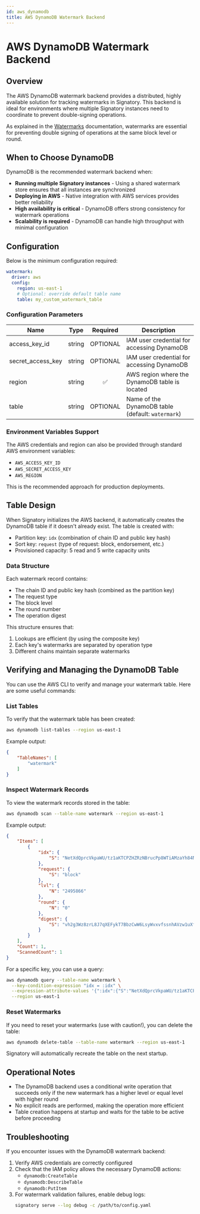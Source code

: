 ```yaml
---
id: aws_dynamodb
title: AWS DynamoDB Watermark Backend
---
```


# AWS DynamoDB Watermark Backend

## Overview

The AWS DynamoDB watermark backend provides a distributed, highly available solution for tracking watermarks in Signatory. This backend is ideal for environments where multiple Signatory instances need to coordinate to prevent double-signing operations.

As explained in the [Watermarks](./watermarks.md) documentation, watermarks are essential for preventing double signing of operations at the same block level or round.

## When to Choose DynamoDB

DynamoDB is the recommended watermark backend when:

- **Running multiple Signatory instances** - Using a shared watermark store ensures that all instances are synchronized
- **Deploying in AWS** - Native integration with AWS services provides better reliability
- **High availability is critical** - DynamoDB offers strong consistency for watermark operations
- **Scalability is required** - DynamoDB can handle high throughput with minimal configuration

## Configuration

Below is the minimum configuration required:

```yaml
watermark:
  driver: aws
  config:
    region: us-east-1
    # Optional: override default table name
    table: my_custom_watermark_table
```

### Configuration Parameters

| Name              | Type   | Required | Description                                                         |
|-------------------|--------|:--------:|---------------------------------------------------------------------|
| access_key_id     | string | OPTIONAL | IAM user credential for accessing DynamoDB                          |
| secret_access_key | string | OPTIONAL | IAM user credential for accessing DynamoDB                          |
| region            | string | ✅       | AWS region where the DynamoDB table is located                      |
| table             | string | OPTIONAL | Name of the DynamoDB table (default: `watermark`)                   |

### Environment Variables Support

The AWS credentials and region can also be provided through standard AWS environment variables:

- `AWS_ACCESS_KEY_ID`
- `AWS_SECRET_ACCESS_KEY`
- `AWS_REGION`

This is the recommended approach for production deployments.

## Table Design

When Signatory initializes the AWS backend, it automatically creates the DynamoDB table if it doesn't already exist. The table is created with:

- Partition key: `idx` (combination of chain ID and public key hash)
- Sort key: `request` (type of request: block, endorsement, etc.)
- Provisioned capacity: 5 read and 5 write capacity units

### Data Structure

Each watermark record contains:
- The chain ID and public key hash (combined as the partition key)
- The request type
- The block level
- The round number
- The operation digest

This structure ensures that:
1. Lookups are efficient (by using the composite key)
2. Each key's watermarks are separated by operation type
3. Different chains maintain separate watermarks

## Verifying and Managing the DynamoDB Table

You can use the AWS CLI to verify and manage your watermark table. Here are some useful commands:

### List Tables

To verify that the watermark table has been created:

```bash
aws dynamodb list-tables --region us-east-1
```

Example output:
```json
{
    "TableNames": [
        "watermark"
    ]
}
```

### Inspect Watermark Records

To view the watermark records stored in the table:

```bash
aws dynamodb scan --table-name watermark --region us-east-1
```

Example output:
```json
{
    "Items": [
        {
            "idx": {
                "S": "NetXdQprcVkpaWU/tz1aKTCPZHZRzNBrucPp8WTiAMzaYh84NZkC"
            },
            "request": {
                "S": "block"
            },
            "lvl": {
                "N": "2495866"
            },
            "round": {
                "N": "0"
            },
            "digest": {
                "S": "vh2g3Wz8zrL8J7qXEFykT7BbzCwW6LsyWvxvfssnhAVzw1uXfCJf"
            }
        }
    ],
    "Count": 1,
    "ScannedCount": 1
}
```

For a specific key, you can use a query:

```bash
aws dynamodb query --table-name watermark \
  --key-condition-expression "idx = :idx" \
  --expression-attribute-values '{":idx":{"S":"NetXdQprcVkpaWU/tz1aKTCPZHZRzNBrucPp8WTiAMzaYh84NZkC"}}' \
  --region us-east-1
```

### Reset Watermarks

If you need to reset your watermarks (use with caution!), you can delete the table:

```bash
aws dynamodb delete-table --table-name watermark --region us-east-1
```

Signatory will automatically recreate the table on the next startup.

## Operational Notes

- The DynamoDB backend uses a conditional write operation that succeeds only if the new watermark has a higher level or equal level with higher round
- No explicit reads are performed, making the operation more efficient
- Table creation happens at startup and waits for the table to be active before proceeding

## Troubleshooting

If you encounter issues with the DynamoDB watermark backend:

1. Verify AWS credentials are correctly configured
2. Check that the IAM policy allows the necessary DynamoDB actions:
   - `dynamodb:CreateTable`
   - `dynamodb:DescribeTable`
   - `dynamodb:PutItem`
3. For watermark validation failures, enable debug logs:
   ```bash
   signatory serve --log debug -c /path/to/config.yaml
   ```